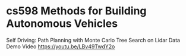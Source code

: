 # cs598 Methods for Building Autonomous Vehicles
Self Driving: Path Planning with Monte Carlo Tree Search on Lidar Data \
Demo Video https://youtu.be/LBv49TwdY2o
